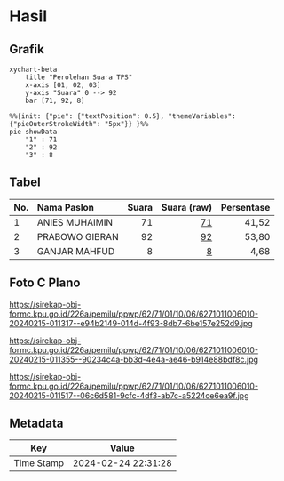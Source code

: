 # Hasil

## Grafik

```mermaid
xychart-beta
    title "Perolehan Suara TPS"
    x-axis [01, 02, 03]
    y-axis "Suara" 0 --> 92
    bar [71, 92, 8]
```

```mermaid
%%{init: {"pie": {"textPosition": 0.5}, "themeVariables": {"pieOuterStrokeWidth": "5px"}} }%%
pie showData
    "1" : 71
    "2" : 92
    "3" : 8
```

## Tabel

| No. | Nama Paslon    | Suara | Suara (raw) | Persentase |
|:--- |:-------------- | -----:| -----------:| ----------:|
| 1   | ANIES MUHAIMIN | 71    | [71][p-1]   | 41,52      |
| 2   | PRABOWO GIBRAN | 92    | [92][p-2]   | 53,80      |
| 3   | GANJAR MAHFUD  | 8     | [8][p-3]    | 4,68       |


[p-1]: https://github.com/gigit-pemilu/pemilu-2024-62-kalimantan-tengah/blob/main/pilpres/hitung-suara/sub/62-kalimantan-tengah/sub/71-kota-palangkaraya/sub/01-pahandut/sub/1006-tanjung-pinang/sub/010-tps/sub/paslon-1.txt
[p-2]: https://github.com/gigit-pemilu/pemilu-2024-62-kalimantan-tengah/blob/main/pilpres/hitung-suara/sub/62-kalimantan-tengah/sub/71-kota-palangkaraya/sub/01-pahandut/sub/1006-tanjung-pinang/sub/010-tps/sub/paslon-2.txt
[p-3]: https://github.com/gigit-pemilu/pemilu-2024-62-kalimantan-tengah/blob/main/pilpres/hitung-suara/sub/62-kalimantan-tengah/sub/71-kota-palangkaraya/sub/01-pahandut/sub/1006-tanjung-pinang/sub/010-tps/sub/paslon-3.txt

## Foto C Plano

https://sirekap-obj-formc.kpu.go.id/226a/pemilu/ppwp/62/71/01/10/06/6271011006010-20240215-011317--e94b2149-014d-4f93-8db7-6be157e252d9.jpg

https://sirekap-obj-formc.kpu.go.id/226a/pemilu/ppwp/62/71/01/10/06/6271011006010-20240215-011355--90234c4a-bb3d-4e4a-ae46-b914e88bdf8c.jpg

https://sirekap-obj-formc.kpu.go.id/226a/pemilu/ppwp/62/71/01/10/06/6271011006010-20240215-011517--06c6d581-9cfc-4df3-ab7c-a5224ce6ea9f.jpg


## Metadata

| Key        | Value               |
| ---------- | ------------------- |
| Time Stamp | 2024-02-24 22:31:28 |



